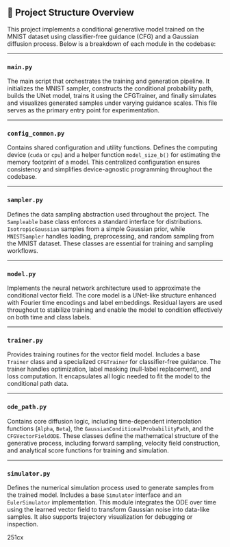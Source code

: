 ## 📁 Project Structure Overview

This project implements a conditional generative model trained on the MNIST dataset using classifier-free guidance (CFG) and a Gaussian diffusion process. Below is a breakdown of each module in the codebase:

---

### `main.py`

The main script that orchestrates the training and generation pipeline. It initializes the MNIST sampler, constructs the conditional probability path, builds the UNet model, trains it using the CFGTrainer, and finally simulates and visualizes generated samples under varying guidance scales. This file serves as the primary entry point for experimentation.

---

### `config_common.py`

Contains shared configuration and utility functions. Defines the computing device (`cuda` or `cpu`) and a helper function `model_size_b()` for estimating the memory footprint of a model. This centralized configuration ensures consistency and simplifies device-agnostic programming throughout the codebase.

---

### `sampler.py`

Defines the data sampling abstraction used throughout the project. The `Sampleable` base class enforces a standard interface for distributions. `IsotropicGaussian` samples from a simple Gaussian prior, while `MNISTSampler` handles loading, preprocessing, and random sampling from the MNIST dataset. These classes are essential for training and sampling workflows.

---

### `model.py`

Implements the neural network architecture used to approximate the conditional vector field. The core model is a UNet-like structure enhanced with Fourier time encodings and label embeddings. Residual layers are used throughout to stabilize training and enable the model to condition effectively on both time and class labels.

---

### `trainer.py`

Provides training routines for the vector field model. Includes a base `Trainer` class and a specialized `CFGTrainer` for classifier-free guidance. The trainer handles optimization, label masking (null-label replacement), and loss computation. It encapsulates all logic needed to fit the model to the conditional path data.

---

### `ode_path.py`

Contains core diffusion logic, including time-dependent interpolation functions (`Alpha`, `Beta`), the `GaussianConditionalProbabilityPath`, and the `CFGVectorFieldODE`. These classes define the mathematical structure of the generative process, including forward sampling, velocity field construction, and analytical score functions for training and simulation.

---

### `simulator.py`

Defines the numerical simulation process used to generate samples from the trained model. Includes a base `Simulator` interface and an `EulerSimulator` implementation. This module integrates the ODE over time using the learned vector field to transform Gaussian noise into data-like samples. It also supports trajectory visualization for debugging or inspection.

251cx